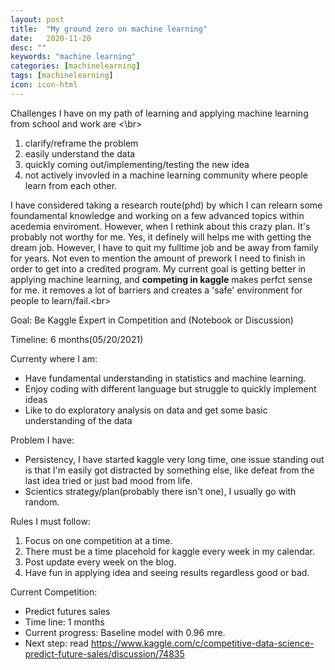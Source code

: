 ```yaml
---
layout: post
title:  "My ground zero on machine learning"
date:   2020-11-20
desc: ""
keywords: "machine learning"
categories: [machinelearning]
tags: [machinelearning]
icon: icon-html
---
```


Challenges I have on my path of learning and applying machine learning from school and work are <\br>
1. clarify/reframe the problem
2. easily understand the data
3. quickly coming out/implementing/testing the new idea
4. not actively invovled in a machine learning community where people learn from each other.

I have considered taking a research route(phd) by which I can relearn some foundamental knowledge and working on a few advanced topics within acedemia enviroment. However, when I rethink about this crazy plan. It's probably not worthy for me. Yes, it definely will helps me with getting the dream job. However, I have to quit my fulltime job and be away from family for years. Not even to mention the amount of prework I need to finish in order to get into a credited program. My current goal is getting better in applying machine learning, and __competing in kaggle__ makes perfct sense for me. it removes a lot of barriers and creates a 'safe' environment for people to learn/fail.<br\>

Goal: Be Kaggle Expert in Competition and (Notebook or Discussion)

Timeline: 6 months(05/20/2021)

Currenty where I am: 
* Have fundamental understanding in statistics and machine learning.
* Enjoy coding with different language but struggle to quickly implement ideas
* Like to do exploratory analysis on data and get some basic understanding of the data

Problem I have:
* Persistency, I have started kaggle very long time, one issue standing out is that I'm easily got distracted by something else, like defeat from the last idea tried or just bad mood from life.
* Scientics strategy/plan(probably there isn't one), I usually go with random.

Rules I must follow:
1. Focus on one competition at a time.
2. There must be a time placehold for kaggle every week in my calendar.
3. Post update every week on the blog.
4. Have fun in applying idea and seeing results regardless good or bad.

Current Competition:
* Predict futures sales
* Time line: 1 months
* Current progress: Baseline model with 0.96 mre.
* Next step: read https://www.kaggle.com/c/competitive-data-science-predict-future-sales/discussion/74835
